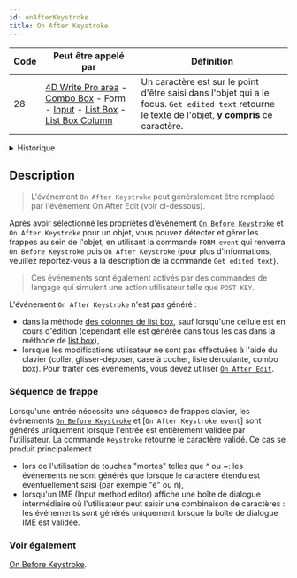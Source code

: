 ```yaml
---
id: onAfterKeystroke
title: On After Keystroke
---
```


| Code | Peut être appelé par                                                                                                                                                                                                                                                       | Définition                                                                                                                                          |
| ---- | -------------------------------------------------------------------------------------------------------------------------------------------------------------------------------------------------------------------------------------------------------------------------- | --------------------------------------------------------------------------------------------------------------------------------------------------- |
| 28   | [4D Write Pro area](FormObjects/writeProArea_overview) - [Combo Box](FormObjects/comboBox_overview.md) - Form - [Input](FormObjects/input_overview.md) - [List Box](FormObjects/listbox_overview.md) - [List Box Column](FormObjects/listbox_overview.md#list-box-columns) | Un caractère est sur le point d'être saisi dans l'objet qui a le focus. `Get edited text` retourne le texte de l'objet, **y compris** ce caractère. |

<details><summary>Historique</summary>

| Version | Modifications                                                                          |
| ------- | -------------------------------------------------------------------------------------- |
| v18 R5  | - Support in non-enterable list boxes- The event is now triggered after IME validation |
</details>

## Description

> L'événement `On After Keystroke` peut généralement être remplacé par l'événement On After Edit</code> (voir ci-dessous).

Après avoir sélectionné les propriétés d'événement [`On Before Keystroke`](onBeforeKeystroke.md) et `On After Keystroke` pour un objet, vous pouvez détecter et gérer les frappes au sein de l'objet, en utilisant la commande `FORM event` qui renverra `On Before Keystroke` puis `On After Keystroke` (pour plus d'informations, veuillez reportez-vous à la description de la commande `Get edited text`).

> Ces événements sont également activés par des commandes de langage qui simulent une action utilisateur telle que `POST KEY`.

L'événement `On After Keystroke` n'est pas généré :

- dans la méthode [des colonnes de list box](FormObjects/listbox_overview.md#list-box-columns), sauf lorsqu'une cellule est en cours d'édition (cependant elle est générée dans tous les cas dans la méthode de [list box](FormObjects/listbox_overview.md)),
- lorsque les modifications utilisateur ne sont pas effectuées à l'aide du clavier (coller, glisser-déposer, case à cocher, liste déroulante, combo box). Pour traiter ces événements, vous devez utiliser [`On After Edit`](onAfterEdit.md).

### Séquence de frappe

Lorsqu'une entrée nécessite une séquence de frappes clavier, les événements [`On Before Keystroke`](onBeforeKeystroke.md) et [`On After Keystroke event`] sont générés uniquement lorsque l'entrée est entièrement validée par l'utilisateur. La commande `Keystroke` retourne le caractère validé. Ce cas se produit principalement :

- lors de l'utilisation de touches "mortes" telles que ^ ou ~: les événements ne sont générés que lorsque le caractère étendu est éventuellement saisi (par exemple "ê" ou ñ),
- lorsqu'un IME (Input method editor) affiche une boîte de dialogue intermédiaire où l'utilisateur peut saisir une combinaison de caractères : les événements sont générés uniquement lorsque la boîte de dialogue IME est validée.

### Voir également

[On Before Keystroke](onBeforeKeystroke.md).
